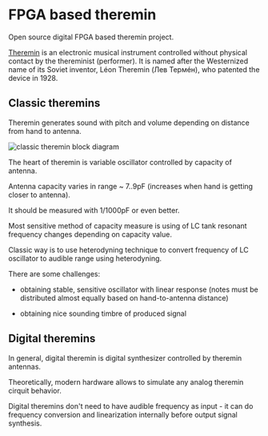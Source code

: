 # FPGA based theremin

Open source digital FPGA based theremin project.

[Theremin](https://en.wikipedia.org/wiki/Theremin) is an electronic musical instrument controlled without physical contact by the thereminist (performer).
It is named after the Westernized name of its Soviet inventor, Léon Theremin (Лев Термéн), who patented the device in 1928. 

## Classic theremins

Theremin generates sound with pitch and volume depending on distance from hand to antenna.

![classic theremin block diagram](https://upload.wikimedia.org/wikipedia/commons/thumb/c/cb/Block_diagram_Theremin.png/330px-Block_diagram_Theremin.png)

The heart of theremin is variable oscillator controlled by capacity of antenna.

Antenna capacity varies in range ~ 7..9pF (increases when hand is getting closer to antenna).

It should be measured with 1/1000pF or even better.

Most sensitive method of capacity measure is using of LC tank resonant frequency changes depending on capacity value.

Classic way is to use heterodyning technique to convert frequency of LC oscillator to audible range using heterodyning.

There are some challenges:

- obtaining stable, sensitive oscillator with linear response (notes must be distributed almost equally based on hand-to-antenna distance)

- obtaining nice sounding timbre of produced signal


## Digital theremins

In general, digital theremin is digital synthesizer controlled by theremin antennas.

Theoretically, modern hardware allows to simulate any analog theremin cirquit behavior.

Digital theremins don't need to have audible frequency as input - it can do frequency conversion and linearization internally before output signal synthesis.

